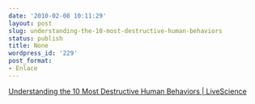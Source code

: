 ```yaml
---
date: '2010-02-08 10:11:29'
layout: post
slug: understanding-the-10-most-destructive-human-behaviors
status: publish
title: None
wordpress_id: '229'
post_format:
- Enlace
---
```


[Understanding the 10 Most Destructive Human Behaviors | LiveScience](http://www.livescience.com/culture/top10-destructive-human-behaviors-100122-1.html)
